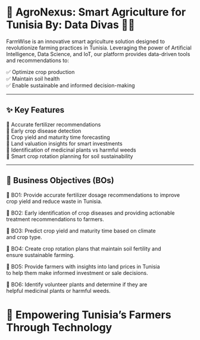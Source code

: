
🌾                 AgroNexus: Smart Agriculture for Tunisia
                        By: Data Divas 👩‍💻
=======================================================================

FarmWise is an innovative smart agriculture solution designed to 
revolutionize farming practices in Tunisia. Leveraging the power of 
Artificial Intelligence, Data Science, and IoT, our platform provides 
data-driven tools and recommendations to:

  ✅ Optimize crop production  
  ✅ Maintain soil health  
  ✅ Enable sustainable and informed decision-making  

-----------------------------------------------------------------------
✨ Key Features
-----------------------------------------------------------------------

🔹 Accurate fertilizer recommendations  
🔹 Early crop disease detection  
🔹 Crop yield and maturity time forecasting  
🔹 Land valuation insights for smart investments  
🔹 Identification of medicinal plants vs harmful weeds  
🔹 Smart crop rotation planning for soil sustainability  

-----------------------------------------------------------------------
🎯 Business Objectives (BOs)
-----------------------------------------------------------------------

📌 BO1: Provide accurate fertilizer dosage recommendations to improve  
        crop yield and reduce waste in Tunisia.

📌 BO2: Early identification of crop diseases and providing actionable  
        treatment recommendations to farmers.

📌 BO3: Predict crop yield and maturity time based on climate  
        and crop type.

📌 BO4: Create crop rotation plans that maintain soil fertility and  
        ensure sustainable farming.

📌 BO5: Provide farmers with insights into land prices in Tunisia  
        to help them make informed investment or sale decisions.

📌 BO6: Identify volunteer plants and determine if they are  
        helpful medicinal plants or harmful weeds.

🌱 Empowering Tunisia’s Farmers Through Technology
=======================================================================
